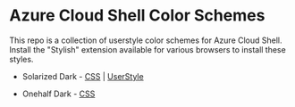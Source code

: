 # Azure Cloud Shell Color Schemes
This repo is a collection of userstyle color schemes for Azure Cloud Shell. Install the "Stylish" extension available for various browsers to install these styles.

* Solarized Dark - [CSS](https://github.com/singhkays/azure-cloud-shell-color-schemes/blob/master/solarized-dark.css) | [UserStyle](https://userstyles.org/styles/150059/azure-cloud-shell-solarized-dark)

* Onehalf Dark - [CSS](azure-cloud-shell-color-schemes/blob/master/onehalf-dark.css)